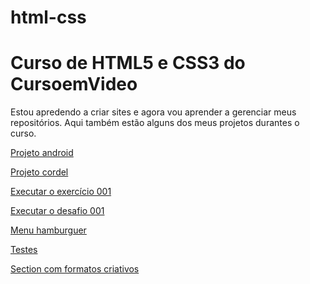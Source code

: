 # html-css

 <h1>Curso de HTML5 e CSS3 do CursoemVideo</h1>

 <p>Estou apredendo a criar sites e agora vou aprender a gerenciar meus repositórios. Aqui também estão alguns dos meus projetos durantes o curso.</p>

<a href="https://alan-andr.github.io/projeto-android/" target="_blank">Projeto android</a>  

<a href="https://alan-andr.github.io/projeto-cordel/" target="_blank">Projeto cordel</a>

<a href="https://alan-andr.github.io/html-css/exercicios/ex001/index.html" target="_blank">Executar o exercício 001</a>

<a href="https://alan-andr.github.io/html-css/desafios/desafio001/index.html" target="_blank">Executar o desafio 001</a>

<a href="https://alan-andr.github.io/html-css/exercicios/ex026/mq005/index.html" target="_blank">Menu hamburguer</a>

<a href="https://alan-andr.github.io/html-css/testes/menu/index.html" target="_blank">Testes</a>

<a href="html-css/testes/shapes-sections/index.html" target="_blank">Section com formatos criativos</a>


